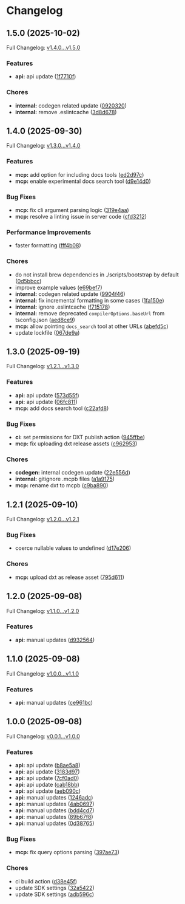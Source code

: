 # Changelog

## 1.5.0 (2025-10-02)

Full Changelog: [v1.4.0...v1.5.0](https://github.com/scalev-id/sdk/compare/v1.4.0...v1.5.0)

### Features

* **api:** api update ([1f7710f](https://github.com/scalev-id/sdk/commit/1f7710fc006322ed620802119babd7ce4a0553f7))


### Chores

* **internal:** codegen related update ([0920320](https://github.com/scalev-id/sdk/commit/0920320a6a661e4845e4db667a9b90a98131416f))
* **internal:** remove .eslintcache ([3d8d678](https://github.com/scalev-id/sdk/commit/3d8d678e46bd214df9a7799fd3d0025511683044))

## 1.4.0 (2025-09-30)

Full Changelog: [v1.3.0...v1.4.0](https://github.com/scalev-id/sdk/compare/v1.3.0...v1.4.0)

### Features

* **mcp:** add option for including docs tools ([ed2d97c](https://github.com/scalev-id/sdk/commit/ed2d97ce34379f793deecdaa36e5fe75e8a5b8e0))
* **mcp:** enable experimental docs search tool ([d9e14d0](https://github.com/scalev-id/sdk/commit/d9e14d0a3fc140f193f9899094c37b721d0f327e))


### Bug Fixes

* **mcp:** fix cli argument parsing logic ([319e4aa](https://github.com/scalev-id/sdk/commit/319e4aabababe44bb9658800c4a0c7ed8d17c984))
* **mcp:** resolve a linting issue in server code ([cfd3212](https://github.com/scalev-id/sdk/commit/cfd321205bbef47827e441cf8fe2231f8d3b0777))


### Performance Improvements

* faster formatting ([fff4b08](https://github.com/scalev-id/sdk/commit/fff4b08be61c48d54df8f6adcf2b06471261ef55))


### Chores

* do not install brew dependencies in ./scripts/bootstrap by default ([0d5bbcc](https://github.com/scalev-id/sdk/commit/0d5bbcc951927af12cd84a51ab6621b0a88b3396))
* improve example values ([e69bef7](https://github.com/scalev-id/sdk/commit/e69bef79753f9501a11ddc18db8b33d09aa3cbb3))
* **internal:** codegen related update ([9904f46](https://github.com/scalev-id/sdk/commit/9904f467c634b3bbf4ab04536b40cc9dc0bbff30))
* **internal:** fix incremental formatting in some cases ([1fa150e](https://github.com/scalev-id/sdk/commit/1fa150e0324ca874cbff32f33e2c05713a37a0f0))
* **internal:** ignore .eslintcache ([f715178](https://github.com/scalev-id/sdk/commit/f715178a7a163cfcfda5eb291927a220b16a3554))
* **internal:** remove deprecated `compilerOptions.baseUrl` from tsconfig.json ([aed8ce9](https://github.com/scalev-id/sdk/commit/aed8ce96fbe25dca4b4cace93f53d05acf1732d2))
* **mcp:** allow pointing `docs_search` tool at other URLs ([abefd5c](https://github.com/scalev-id/sdk/commit/abefd5c6a80c44006d10eaeaa87f5153f41c0f31))
* update lockfile ([067de9a](https://github.com/scalev-id/sdk/commit/067de9a5088b1dc05fa131e58dc33baf3ae190ea))

## 1.3.0 (2025-09-19)

Full Changelog: [v1.2.1...v1.3.0](https://github.com/scalev-id/sdk/compare/v1.2.1...v1.3.0)

### Features

* **api:** api update ([573d55f](https://github.com/scalev-id/sdk/commit/573d55f598f70312e977ae52db2401dd39bfa07d))
* **api:** api update ([06fc811](https://github.com/scalev-id/sdk/commit/06fc8118d395b0b2feccde6ab812a45564f0666d))
* **mcp:** add docs search tool ([c22afd8](https://github.com/scalev-id/sdk/commit/c22afd8c8dda4a4ca785cd1268fb683864c3e10a))


### Bug Fixes

* **ci:** set permissions for DXT publish action ([945ffbe](https://github.com/scalev-id/sdk/commit/945ffbe50049f45c6b1e5af8c2ea46837181621a))
* **mcp:** fix uploading dxt release assets ([c962953](https://github.com/scalev-id/sdk/commit/c9629531faf059435c8b45ccb7ec126374419e36))


### Chores

* **codegen:** internal codegen update ([22e556d](https://github.com/scalev-id/sdk/commit/22e556d04847ac22864e15d95e17d29f47262639))
* **internal:** gitignore .mcpb files ([a1a9175](https://github.com/scalev-id/sdk/commit/a1a917530d8650146323d5fedbd14241768065ce))
* **mcp:** rename dxt to mcpb ([c9ba890](https://github.com/scalev-id/sdk/commit/c9ba890fbfdc7667fde76ecd308cc3e77bc8f96f))

## 1.2.1 (2025-09-10)

Full Changelog: [v1.2.0...v1.2.1](https://github.com/scalev-id/sdk/compare/v1.2.0...v1.2.1)

### Bug Fixes

* coerce nullable values to undefined ([d17e206](https://github.com/scalev-id/sdk/commit/d17e206ce1397040cc81c9e51ae52818c4b408ff))


### Chores

* **mcp:** upload dxt as release asset ([795d611](https://github.com/scalev-id/sdk/commit/795d61111c0378a5a70ef787e15df07405617981))

## 1.2.0 (2025-09-08)

Full Changelog: [v1.1.0...v1.2.0](https://github.com/scalev-id/sdk/compare/v1.1.0...v1.2.0)

### Features

* **api:** manual updates ([d932564](https://github.com/scalev-id/sdk/commit/d932564005dd73e72c0fe4a56807fc90f12045fc))

## 1.1.0 (2025-09-08)

Full Changelog: [v1.0.0...v1.1.0](https://github.com/scalev-id/sdk/compare/v1.0.0...v1.1.0)

### Features

* **api:** manual updates ([ce961bc](https://github.com/scalev-id/sdk/commit/ce961bcc049671d432b41bcd50117805cb7a7b64))

## 1.0.0 (2025-09-08)

Full Changelog: [v0.0.1...v1.0.0](https://github.com/scalev-id/sdk/compare/v0.0.1...v1.0.0)

### Features

* **api:** api update ([b8ae5a8](https://github.com/scalev-id/sdk/commit/b8ae5a8dc903c5aa54216bde28f58771c43889ef))
* **api:** api update ([3183d97](https://github.com/scalev-id/sdk/commit/3183d97c203f613d6a44318179c1b7f41ef95949))
* **api:** api update ([7cf0ad0](https://github.com/scalev-id/sdk/commit/7cf0ad02d25b04b633ffb89f338dc991976d029b))
* **api:** api update ([cab18bb](https://github.com/scalev-id/sdk/commit/cab18bb8ca05cd3f616b7d4fd3b9f2102d42020b))
* **api:** api update ([aeb090c](https://github.com/scalev-id/sdk/commit/aeb090cf8cfad74c044745a4994d5bd39f8e5618))
* **api:** manual updates ([1246adc](https://github.com/scalev-id/sdk/commit/1246adcfa01f0dab8678f01e0f7e654c87b3aef0))
* **api:** manual updates ([4ab0697](https://github.com/scalev-id/sdk/commit/4ab0697071ee7b8773b8a0610aa09bfbbb50be40))
* **api:** manual updates ([bdd4cd7](https://github.com/scalev-id/sdk/commit/bdd4cd7b1861f92f60c3e40fc2e4d5dbcc06b4de))
* **api:** manual updates ([89b67f8](https://github.com/scalev-id/sdk/commit/89b67f8f4b61ea1c1b8d39328a92f6bc785c49e7))
* **api:** manual updates ([0d38765](https://github.com/scalev-id/sdk/commit/0d38765e5589b599decaaa63cd3587f8f6f4dd4a))


### Bug Fixes

* **mcp:** fix query options parsing ([397ae73](https://github.com/scalev-id/sdk/commit/397ae73dbd4e862f4ffdaea1d2e53e27359d6735))


### Chores

* ci build action ([d38e45f](https://github.com/scalev-id/sdk/commit/d38e45f45409272e63346320d8989aae5a8882e9))
* update SDK settings ([32a5422](https://github.com/scalev-id/sdk/commit/32a5422d77ded3d82de7d52a063fc273a486de5f))
* update SDK settings ([adb596c](https://github.com/scalev-id/sdk/commit/adb596c984a5fd323226110ea854ec68c0c7750a))
